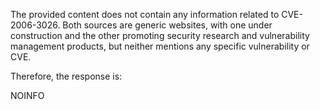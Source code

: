 The provided content does not contain any information related to CVE-2006-3026. Both sources are generic websites, with one under construction and the other promoting security research and vulnerability management products, but neither mentions any specific vulnerability or CVE.

Therefore, the response is:

NOINFO